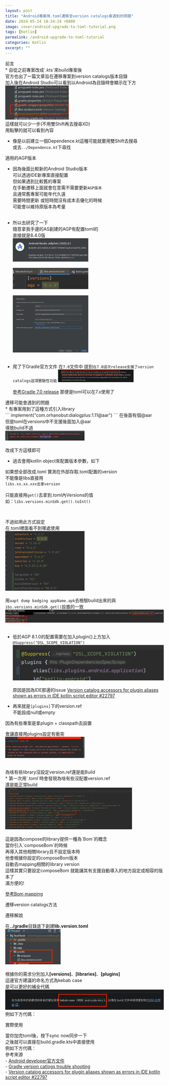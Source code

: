 ```yaml
---
layout: post
title: "Android專案用.toml遷移至version catalogs會遇到的問題"
date: 2024-05-24 18:24:24 +0800
image: cover/android-upgrade-to-toml-tutorial.png
tags: [Kotlin]
permalink: /android-upgrade-to-toml-tutorial
categories: Kotlin
excerpt: ""
---
```


<div class="c-border-content-title-4">前言</div>
* 自從之前專案改成`.kts`來build專案後<br>
官方也出了一篇文章旨在遷移專案到version catalogs版本目錄<br>
加入後在Android Studio可以看到以Android為目錄時會顯示在下方<br>
<img src="/images/toml/001.png" width="40%"><br>
這樣就可以少一步(不用雙Shift再去搜尋XD) <br>
用點擊的就可以看到內容 <br>

* 像是以前建立一個Dependence.kt這種可能就要用雙Shift去搜尋<br>
或去`../Dependence.kt`下尋找<br>

<div class="c-border-content-title-1">適用的AGP版本</div>

* 因為後面比較新的Android Studio版本<br>
可以透過IDE新專案直接配置<br>
但如果遇到比較舊的專案<br>
在手動遷移上面就會在意需不需要更新`AGP版本`<br>
且通常舊專案可能年代久遠<br>
需要時間更新 或短時間沒有成本去優化的時候<br>
可能會以維持原版本為考量<br><br>

* 所以去研究了一下<br>
隨意拿我手邊的AS創建的AGP有配置toml的<br>
直接就是8.4.0版<br>
<img src="/images/toml/002.png" width="50%"><br><br>
<img src="/images/toml/003.png" width="50%"><br><br>
<img src="/images/toml/004.png" width="50%"><br><br>

* 爬了下Gradle官方文件 在`7.0`文件中
提到`在7.0這次release支援了version catalogs這項實驗性功能`
<img src="/images/toml/005.png" width="50%"><br><br>
<a href="https://docs.gradle.org/7.0/release-notes.html">參考Gradle 7.0 release</a>
那便是toml可以在7.x使用了

<div class="c-border-content-title-1">遷移可能會遇到的問題</div>
* 有專案用到了這種方式引入library<br>
```
implement("com.orhanobut:dialogplus:1.11@aar")
```
在後面有個@aar<br>
但是toml在versions中不支援後面加入@aar<br>
導致build不過<br>
<img src="/images/toml/009.png" width="50%"><br><br>
改成下方這樣即可<br>
<script src="https://gist.github.com/KuanChunChen/c019662550b3ae9c8ab2a685ee3644a7.js"></script>

* 過去會用kotlin object來配置版本參數，如下<br>
<script src="https://gist.github.com/KuanChunChen/e529bd12f84310a4c1f05c237850f1ba.js"></script>
如果想全部改成.toml
實測在外部存取.toml配置的version<br>
不能像是libs直接用<br>
`libs.xx.xx.xxx去拿version`<br><br>
只能直接用`get()`去拿到.toml內Versions的值<br>
如：`libs.versions.minSdk.get().toInt()`<br>
<script src="https://gist.github.com/KuanChunChen/950ea155ac70ee87ce9b2060667027fa.js"></script><br>
不過如用此方式設定<br>
在.toml裡面看不到哪處使用<br>
<img src="/images/toml/013.png" width="50%"><br><br>
用`aapt dump badging appName.apk`去檢驗build出來的與`ibs.versions.minSdk.get()`設置的一致<br>
<img src="/images/toml/010.png" width="100%"><br><br>

* 低於AGP 8.1.0的配置需要在加入plugin{}上方加入`@Suppress("DSL_SCOPE_VIOLATION")`
<img src="/images/toml/012.png" width="100%"><br><br>
原因是因為IDE那邊的issue
<a href="https://github.com/gradle/gradle/issues/22797">Version catalog accessors for plugin aliases shown as errors in IDE kotlin script editor #22797</a>

* 再來就是`[plugins]`下的version.ref<br>
不能設成null或empty <br>

因為有些專案是拿plugin + classpath去設置
<script src="https://gist.github.com/KuanChunChen/d353a385e8942ba88259c2bbb4e03171.js"></script>
<script src="https://gist.github.com/KuanChunChen/29686a0a02bd225c08ca968011f87503.js"></script>
會讓直接用plugins設定有衝突<br>
<img src="/images/toml/011.png" width="50%"><br><br>

<div class="c-border-content-title-1">為啥有些library沒設定version.ref還是能Build</div>
* 第一次用`.toml`時會發現為啥有些沒配置version.ref<br>
還是能正常build<br>
<img src="/images/toml/014.png" width="80%"><br><br>
這是因為compose的library提供一種為`Bom`的概念<br>
當你引入`composeBom`的時候<br>
再導入其他相關library且不設定版本時<br>
他會根據你設定的composeBom版本<br>
自動去mapping相關的library version<br>
這樣其實只要設定composeBom 就能讓其有支援自動導入的地方設定成相容的版本了<br>
滿方便的!<br>


<a href="https://developer.android.com/develop/ui/compose/bom/bom-mapping">參考Bom mapping</a><br>
<div class="c-border-content-title-4">遷移version catalogs方法</div>
<div class = "table_container">
   <p>遷移解說</p>
  在<b>../gradle</b>目錄底下創建<b>lib.version.toml</b><br>
  <img src="/images/toml/006.png" width="35%"><br><br>
  根據你的需求分別加入<b>[versions]</b>、<b>[libraries]</b>、<b>[plugins]</b><br>
  這邊官方建議的命名方式為kebab case<br>
  是可以更好的補全代碼<br>
  <img src="/images/toml/008.png" width="100%">
  例如下方代碼：
</div>
<script src="https://gist.github.com/KuanChunChen/ca2178bad03c6ee04618a575a7751334.js"></script>

<div class = "table_container">
   <p>實際使用</p>
  當你加完toml後，按下sync now同步一下<br>
  之後就可以直接在build.gradle.kts中直接使用<br>
  例如下方代碼：<br>
</div>
<script src="https://gist.github.com/KuanChunChen/5be8ba888fa9e64287f8a33636fa533b.js"></script>
<div class="c-border-content-title-1">參考來源</div>
- <a href="https://developer.android.com/build/migrate-to-catalogs?hl=zh-cn#kts">Android developer官方文件</a><br>
- <a href="https://docs.gradle.org/7.5/userguide/version_catalog_problems.html#unsupported_format_version">Gradle version catlogs trouble shooting</a><br>
- <a href="https://github.com/gradle/gradle/issues/22797">Version catalog accessors for plugin aliases shown as errors in IDE kotlin script editor #22797</a><br>